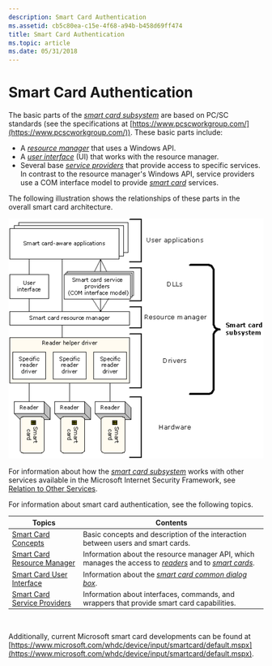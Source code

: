 ```yaml
---
description: Smart Card Authentication
ms.assetid: cb5c80ea-c15e-4f68-a94b-b458d69ff474
title: Smart Card Authentication
ms.topic: article
ms.date: 05/31/2018
---
```


# Smart Card Authentication

The basic parts of the [*smart card subsystem*](../secgloss/s-gly.md) are based on PC/SC standards (see the specifications at [https://www.pcscworkgroup.com/](https://www.pcscworkgroup.com/)). These basic parts include:

-   A [*resource manager*](../secgloss/r-gly.md) that uses a Windows API.
-   A [*user interface*](../secgloss/u-gly.md) (UI) that works with the resource manager.
-   Several base [*service providers*](../secgloss/s-gly.md) that provide access to specific services. In contrast to the resource manager's Windows API, service providers use a COM interface model to provide [*smart card*](../secgloss/s-gly.md) services.

The following illustration shows the relationships of these parts in the overall smart card architecture.

![smart card architecture](images/smartovr2a.png)

For information about how the [*smart card subsystem*](../secgloss/s-gly.md) works with other services available in the Microsoft Internet Security Framework, see [Relation to Other Services](relation-to-other-services.md).

For information about smart card authentication, see the following topics.



| Topics                                                                      | Contents                                                                                                                                                                                                                                           |
|-----------------------------------------------------------------------------|----------------------------------------------------------------------------------------------------------------------------------------------------------------------------------------------------------------------------------------------------|
| [Smart Card Concepts](smart-card-concepts.md)<br/>                   | Basic concepts and description of the interaction between users and smart cards.<br/>                                                                                                                                                        |
| [Smart Card Resource Manager](smart-card-resource-manager.md)<br/>   | Information about the resource manager API, which manages the access to [*readers*](../secgloss/r-gly.md) and to [*smart cards*](../secgloss/s-gly.md).<br/> |
| [Smart Card User Interface](smart-card-user-interface.md)<br/>       | Information about the [*smart card common dialog box*](../secgloss/s-gly.md).<br/>                                                                                   |
| [Smart Card Service Providers](smart-card-service-providers.md)<br/> | Information about interfaces, commands, and wrappers that provide smart card capabilities.<br/>                                                                                                                                              |



 

Additionally, current Microsoft smart card developments can be found at [https://www.microsoft.com/whdc/device/input/smartcard/default.mspx](https://www.microsoft.com/whdc/device/input/smartcard/default.mspx).

 

 
